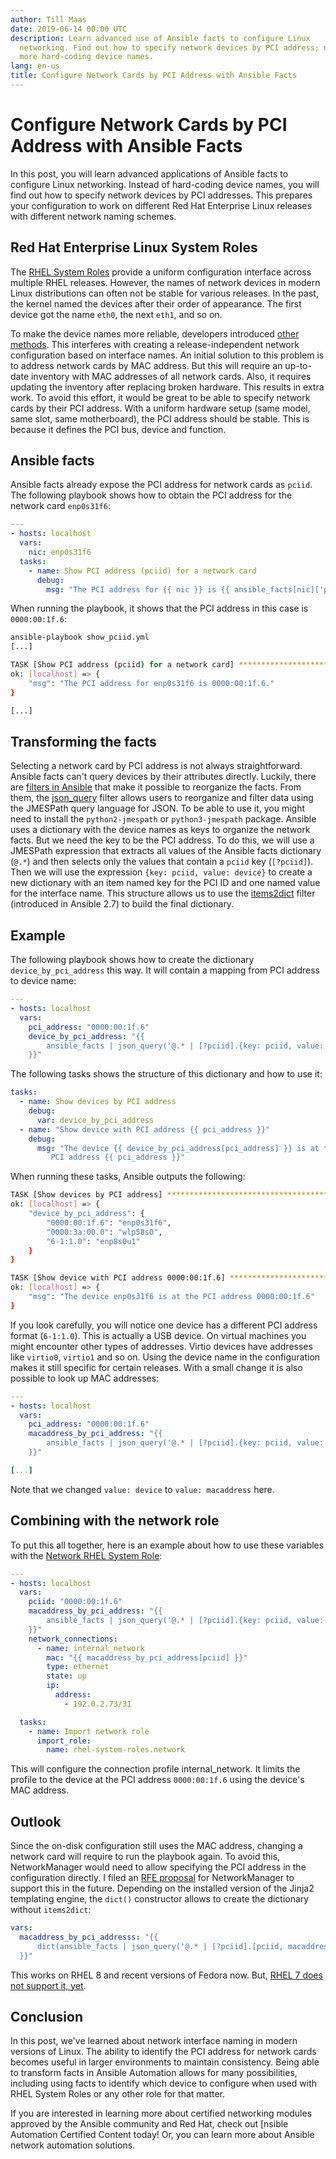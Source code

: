 ```yaml
---
author: Till Maas
date: 2019-06-14 00:00 UTC
description: Learn advanced use of Ansible facts to configure Linux
  networking. Find out how to specify network devices by PCI address; no
  more hard-coding device names.
lang: en-us
title: Configure Network Cards by PCI Address with Ansible Facts
---
```


# Configure Network Cards by PCI Address with Ansible Facts

In this post, you will learn advanced applications of Ansible facts to
configure Linux networking. Instead of hard-coding device names, you
will find out how to specify network devices by PCI addresses. This
prepares your configuration to work on different Red Hat Enterprise
Linux releases with different network naming schemes.

## Red Hat Enterprise Linux System Roles

The [RHEL System Roles](https://access.redhat.com/articles/3050101)
provide a uniform configuration interface across multiple RHEL releases.
However, the names of network devices in modern Linux distributions can
often not be stable for various releases. In the past, the kernel named
the devices after their order of appearance. The first device got the
name `eth0`, the next `eth1`, and so on.

To make the device names more reliable, developers introduced
[other methods](https://access.redhat.com/documentation/en-us/red_hat_enterprise_linux/7/html/networking_guide/ch-consistent_network_device_naming).
This interferes with creating a release-independent network
configuration based on interface names. An initial solution to this
problem is to address network cards by MAC address. But this will
require an up-to-date inventory with MAC addresses of all network cards.
Also, it requires updating the inventory after replacing broken
hardware. This results in extra work. To avoid this effort, it would be
great to be able to specify network cards by their PCI address. With a
uniform hardware setup (same model, same slot, same motherboard), the
PCI address should be stable. This is because it defines the PCI bus,
device and function.

## Ansible facts

Ansible facts already expose the PCI address for network cards as `pciid`.
The following playbook shows how to obtain the PCI address for the network card `enp0s31f6`:

```yaml
---
- hosts: localhost
  vars:
    nic: enp0s31f6
  tasks:
    - name: Show PCI address (pciid) for a network card
      debug:
        msg: "The PCI address for {{ nic }} is {{ ansible_facts[nic]['pciid'] }}."
```

When running the playbook, it shows that the PCI address in this case is `0000:00:1f.6`:

```bash
ansible-playbook show_pciid.yml
[...]

TASK [Show PCI address (pciid) for a network card] **************************
ok: [localhost] => {
    "msg": "The PCI address for enp0s31f6 is 0000:00:1f.6."
}

[...]
```

## Transforming the facts

Selecting a network card by PCI address is not always straightforward.
Ansible facts can't query devices by their attributes directly. Luckily,
there are [filters in Ansible](https://docs.ansible.com/ansible/latest/user_guide/playbooks_filters.html)
that make it possible to reorganize the facts. From them, the
[json_query](https://docs.ansible.com/ansible/latest/user_guide/playbooks_filters.html#json-query-filter)
filter allows users to reorganize and filter data using the JMESPath
query language for JSON. To be able to use it, you might need to install
the `python2-jmespath` or `python3-jmespath` package.
Ansible uses a dictionary with the device names as keys to organize the
network facts. But we need the key to be the PCI address. To do this, we
will use a JMESPath expression that extracts all values of the Ansible
facts dictionary (`@.*`)
and then selects only the values that contain a
`pciid` key (`[?pciid]`). Then we will
use the expression `{key: pciid, value: device}` to create a new
dictionary with an item named key for the PCI ID and one named value for
the interface name. This structure allows us to use the
[items2dict](https://docs.ansible.com/ansible/latest/user_guide/playbooks_filters.html#items2dict-filter)
filter (introduced in Ansible 2.7) to build the final dictionary.

## Example

The following playbook shows how to create the dictionary
`device_by_pci_address` this
way. It will contain a mapping from PCI address to device name:

```yaml
---
- hosts: localhost
  vars:
    pci_address: "0000:00:1f.6"
    device_by_pci_address: "{{
        ansible_facts | json_query('@.* | [?pciid].{key: pciid, value: device}') | items2dict
    }}"
```

The following tasks shows the structure of this dictionary and how to use it:

```yaml
tasks:
  - name: Show devices by PCI address
    debug:
      var: device_by_pci_address
  - name: "Show device with PCI address {{ pci_address }}"
    debug:
      msg: "The device {{ device_by_pci_address[pci_address] }} is at the
         PCI address {{ pci_address }}"
```

When running these tasks, Ansible outputs the following:

```bash
TASK [Show devices by PCI address] *****************************************
ok: [localhost] => {
    "device_by_pci_address": {
        "0000:00:1f.6": "enp0s31f6",
        "0000:3a:00.0": "wlp58s0",
        "6-1:1.0": "enp8s0u1"
    }
}

TASK [Show device with PCI address 0000:00:1f.6] ***************************
ok: [localhost] => {
    "msg": "The device enp0s31f6 is at the PCI address 0000:00:1f.6"
}
```

If you look carefully, you will notice one device has a different PCI address format (`6-1:1.0`).
This is actually a USB device. On virtual machines you might encounter other types of addresses.
Virtio devices have addresses like `virtio0`, `virtio1` and so on.
Using the device name in the configuration makes it still specific for certain releases.
With a small change it is also possible to look up MAC addresses:

```yaml
---
- hosts: localhost
  vars:
    pci_address: "0000:00:1f.6"
    macaddress_by_pci_address: "{{
        ansible_facts | json_query('@.* | [?pciid].{key: pciid, value: macaddress}') | items2dict
    }}"

[...]
```

Note that we changed `value: device` to `value: macaddress` here.

## Combining with the network role

To put this all together, here is an example about how to use these
variables with the [Network RHEL System Role](https://github.com/linux-system-roles/network):

```yaml
---
- hosts: localhost
  vars:
    pciid: "0000:00:1f.6"
    macaddress_by_pci_address: "{{
        ansible_facts | json_query('@.* | [?pciid].{key: pciid, value: macaddress}') | items2dict
    }}"
    network_connections:
      - name: internal_network
        mac: "{{ macaddress_by_pci_address[pciid] }}"
        type: ethernet
        state: up
        ip:
          address:
            - 192.0.2.73/31

  tasks:
    - name: Import network role
      import_role:
        name: rhel-system-roles.network
```

This will configure the connection profile internal_network. It limits
the profile to the device at the PCI address
`0000:00:1f.6` using the
device\'s MAC address.

## Outlook

Since the on-disk configuration still uses the MAC address, changing a
network card will require to run the playbook again. To avoid this,
NetworkManager would need to allow specifying the PCI address in the
configuration directly. I filed an [RFE
proposal](https://bugzilla.redhat.com/show_bug.cgi?id=1673321) for
NetworkManager to support this in the future. Depending on the installed
version of the Jinja2 templating engine, the
`dict()` constructor allows
to create the dictionary without
`items2dict`:

```yaml
vars:
  macaddress_by_pci_addresss: "{{
      dict(ansible_facts | json_query('@.* | [?pciid].[pciid, macaddress]'))
  }}"
```

This works on RHEL 8 and recent versions of Fedora now. But, [RHEL 7
does not support it,
yet](https://bugzilla.redhat.com/show_bug.cgi?id=1697237).

## Conclusion

In this post, we've learned about network interface naming in modern
versions of Linux. The ability to identify the PCI address for network
cards becomes useful in larger environments to maintain consistency.
Being able to transform facts in Ansible Automation allows for many
possibilities, including using facts to identify which device to
configure when used with RHEL System Roles or any other role for that
matter.

If you are interested in learning more about certified networking
modules approved by the Ansible community and Red Hat, check
out [nsible Automation Certified Content today! Or, you can learn
more about Ansible network automation solutions. 

